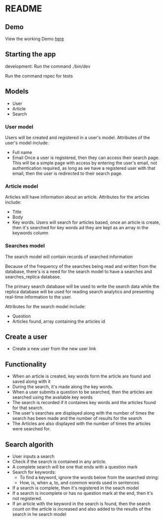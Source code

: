 # README
## Demo 
View the working Demo [here](https://warm-springs-93880.herokuapp.com)

## Starting the app
development: 
Run the command ./bin/dev 

Run the command rspec for tests

## Models
- User
- Article
- Search 

### User model 
Users will be created and registered in a user's model. Attributes of the user's model include: 
- Full name 
- Email
Once a user is registered, then they can access their search page. 
This will be a simple page with access by entering the user's email, not authentication required, as long as we have a registered user with that email, then the user is redirected to their search page. 

### Article model

Articles will have information about an article. 
Attributes for the articles include: 
- Title
- Body
- Key words. 
Users will search for articles based, once an article is create, then it's searched for key words ad they are kept as an array in the keywords column

### Searches model 

The search model will contain records of searched information

Because of the frequency of the searches being read and written from the database, there's is a need for the search model to have a searches and searches_replica database. 

The primary search database will be used to write the search data while the replica database will be used for reading search analytics and presenting real-time information to the user. 

Attributes for the search model include: 
- Question 
- Articles found, array containing the articles id



## Create a user
- Create a new user from the new user link

## Functionality
- When an article is created, key words form the article are found and saved along with it
- During the search, it's made along the key words. 
- When a user submits a question to be searched, then the articles are searched using the available key words
- The search is recorded if it containes key words and the articles found for that search.
- The user's searches are displayed along with the number of times the search has been made and the number of results for the search
- The Articles are also displayed with the number of times the articles were searched for. 

## Search algorith
- User inputs a search
- Check if the search is contained in any article. 
- A complete search will be one that ends with a question mark
- Search for keywords: 
  - To find a keyword, ignore the words below from the searched string: 
  - How, is, when a, to, and common words used in sentences
- If a search is complete, then it's registered in the seach model 
- If a search is incomplete or has no question mark at the end, then it's not registered. 
- If an article with the keyword in the search is found, then the search count on the article is increased and also added to the results of the search in he search model 
